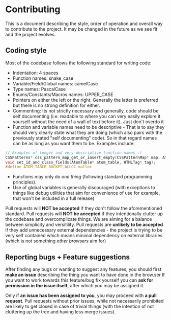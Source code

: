 # Contributing 
This is a document describing the style, order of operation and overall way to contribute to the project.
It may be changed in the future as we see fit and the project evolves.

## Coding style

Most of the codebase follows the following standard for writing code:
- Indentation: 4 spaces
- Function names: snake\_case
- Variable/Field/Global names: camelCase
- Type names: PascalCase
- Enums/Constants/Macros names: UPPER\_CASE
- Pointers on either the left or the right. Generally the latter is preferred but there is no strong definition for either.
- Commenting: Its not strictly necessary and generally, code should be self documenting (i.e. readable to where you can very easily explore it yourself without the need of a wall of text before it). Just don't overdo it
- Function and variable names need to be descriptive - That is to say they should very clearly state what they are doing (which also pairs with the previously stated "self documenting" code). So in that regard names can be as long as you want them to be. 
Examples include:
```c
// Examples of longer and very descriptive function names :)
CSSPatterns* css_pattern_map_get_or_insert_empty(CSSPatternMap* map, Atom* name);
void set_id_and_class_fields(AtomTable* atom_table, HTMLTag* tag);
#define ATOM_TABLE_BUCKET_ALLOC malloc
```
- Functions may only do *one thing* (following standard programming principles).
- Use of global variables is generally discouraged (with exceptions to things like debug utilities that aim for convenience of use for example, that won't be included in a full release)

Pull requests will **NOT be accepted** if they don't follow the aforementioned standard.
Pull requests will **NOT be accepted** if they intentionally clutter up the codebase and overcomplicate things. We are aiming for a balance between simplicity and versitility.
Pull requests are **unlikely to be accepted** if they add unnecessary external dependencies - the project is trying to be very self contained which means minimal dependency on external libraries (which is not something *other browsers* aim for)

## Reporting bugs + Feature suggestions
After finding any bugs or wanting to suggest any features, you should first **make an issue** describing the thing you want to have done in the brow.ser 
If you want to work towards this feature/bug fix yourself you can **ask for permission in the issue itself**, after which you may be assigned it.

Only if **an issue has been assigned to you**, you may proceed with **a pull request**. Pull requests without prior issues, while not necessarily prohibited
are likely to get closed in case of trivial things (with the intention of not cluttering up the tree and having less merge issues).

